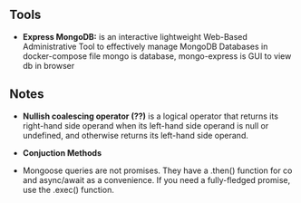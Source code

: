 

## Tools
- **Express MongoDB:** is an interactive lightweight Web-Based Administrative Tool to effectively manage MongoDB Databases 
 in docker-compose file mongo is database, mongo-express is GUI to view db in browser


## Notes
 - **Nullish coalescing operator (??)** is a logical operator that returns its right-hand side operand when its left-hand side operand is null or undefined, and otherwise returns its left-hand side operand.

 - **Conjuction Methods** 

 - Mongoose queries are not promises. They have a .then() function for co and async/await as a convenience. If you need a fully-fledged promise, use the .exec() function.